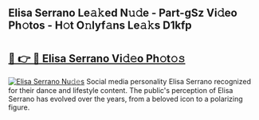 ## Elisa Serrano Le𝚊𝚔ed N𝚞𝚍e - Part-gSz Vi𝚍eo Ph𝚘tos - H𝚘t O𝚗lyf𝚊ns Le𝚊𝚔s D1kfp

# <h2><a href="http://hf4dis.feru.top/?c=Elisa+Serrano">🔗 👉 🔴 Elisa Serrano Vi𝚍𝚎o Ph𝚘t𝚘𝚜</a></h2>

[![Elisa Serrano Nu𝚍𝚎s](https://i.imgur.com/0TWrTi3.gif)](http://hf4dis.feru.top/?c=Elisa+Serrano)
Social media personality Elisa Serrano recognized for their dance and lifestyle content. The public's perception of Elisa Serrano has evolved over the years, from a beloved icon to a polarizing figure. 
